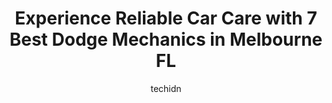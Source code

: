 ---
layout: ampstory
image: https://images.unsplash.com/photo-1594502184342-2e12f877aa73?ixlib=rb-4.0.3&ixid=MnwxMjA3fDB8MHxwaG90by1wYWdlfHx8fGVufDB8fHx8&auto=format&fit=crop&w=640&h=853&q=80
author: techidn
featured: false
description: When it comes to finding reliable automotive experts in Melbourne FL, USA, look no further than the 7 best Dodge Mechanic in the area. With their exceptional skills and dedication to providi
title: Experience Reliable Car Care with 7 Best Dodge Mechanics in Melbourne FL
cover:
   title: Experience Reliable Car Care with 7 Best Dodge Mechanics in Melbourne FL
   subtitle: Rickpate
   background: https://images.unsplash.com/photo-1594502184342-2e12f877aa73?ixlib=rb-4.0.3&ixid=MnwxMjA3fDB8MHxwaG90by1wYWdlfHx8fGVufDB8fHx8&auto=format&fit=crop&w=640&h=853&q=80

pages: 
 - layout: thirds
   top: <h1>#1 Kendall Automotive Center</h1>
   bottom: "<p>Heres a 5-star review for Kendall Automotive-I recently took my wifes 2014 Toyota Camry to Kendall Automotive for some much-needed maintenance and repairs, and I couldn</p>"
   background: https://www.knot35.com/toplist/wp-content/uploads/2023/06/best-dodge-mechanic-1-in-melbourne-fl-1685831742.jpeg
   backgroundblur: true
 - layout: thirds
   top: <h1>#2 Assured Auto Works - Auto Repair Service for Honda, Acura, Toyota, Subaru and Lexus Vehicles in Melbourne FL</h1>
   bottom: "<p>4451 Enterprise Ct Suite N, Melbourne, FL 32934, United States</p>"
   background: https://www.knot35.com/toplist/wp-content/uploads/2023/06/best-dodge-mechanic-2-in-melbourne-fl-1685831743.jpeg
   cta:
      link: https://www.knot35.com/toplist/experience-reliable-car-care-with-7-best-dodge-mechanics-in-melbourne-fl/
      text: Experience Reliable Car Care with 7 Best Dodge Mechanics in Melbourne FL
 - layout: thirds
   top: <h1>#3 Farlow Automotive</h1>
   bottom: "<p>500 S Wickham Rd, Melbourne, FL 32904, United States</p>"
   background: https://www.knot35.com/toplist/wp-content/uploads/2023/06/best-dodge-mechanic-3-in-melbourne-fl-1685831743.jpeg
   cta:
      link: https://www.knot35.com/toplist/experience-reliable-car-care-with-7-best-dodge-mechanics-in-melbourne-fl/
      text: Experience Reliable Car Care with 7 Best Dodge Mechanics in Melbourne FL
 - layout: thirds
   top: <h1>#4 Steve and Sons Auto Repair</h1>
   bottom: "<p>1402 Cypress Ave, Melbourne, FL 32935, United States</p>"
   background: https://images.unsplash.com/photo-1534312527009-56c7016453e6?ixlib=rb-4.0.3&ixid=MnwxMjA3fDB8MHxwaG90by1wYWdlfHx8fGVufDB8fHx8&auto=format&fit=crop&w=640&h=853&q=80
   cta:
      link: https://www.knot35.com/toplist/experience-reliable-car-care-with-7-best-dodge-mechanics-in-melbourne-fl/
      text: Experience Reliable Car Care with 7 Best Dodge Mechanics in Melbourne FL
 - layout: thirds
   top: <h1>#5 Robs Euro Werks</h1>
   bottom: "<p>855 S Wickham Rd, West Melbourne, FL 32904, United States</p>"
   background: https://images.unsplash.com/photo-1608501821300-4f99e58bba77?ixlib=rb-4.0.3&ixid=MnwxMjA3fDB8MHxwaG90by1wYWdlfHx8fGVufDB8fHx8&auto=format&fit=crop&w=640&h=853&q=80
   cta:
      link: https://www.knot35.com/toplist/experience-reliable-car-care-with-7-best-dodge-mechanics-in-melbourne-fl/
      text: Experience Reliable Car Care with 7 Best Dodge Mechanics in Melbourne FL
 - layout: thirds
   top: <h1>#6 RCI Jeep and 4X4</h1>
   bottom: "<p>771 Washburn Rd, Melbourne, FL 32934, United States</p>"
   background: https://images.unsplash.com/photo-1561679660-d00ee1e0dc8e?ixlib=rb-4.0.3&ixid=MnwxMjA3fDB8MHxwaG90by1wYWdlfHx8fGVufDB8fHx8&auto=format&fit=crop&w=640&h=853&q=80
   cta:
      link: https://www.knot35.com/toplist/experience-reliable-car-care-with-7-best-dodge-mechanics-in-melbourne-fl/
      text: Experience Reliable Car Care with 7 Best Dodge Mechanics in Melbourne FL
 - layout: thirds
   top: <h1>#7 Foreign Car Clinic</h1>
   bottom: "<p>2101 Aurora Rd, Melbourne, FL 32935, United States</p>"
   background: https://images.unsplash.com/photo-1533998839656-76f5e4b2bccb?ixlib=rb-4.0.3&ixid=MnwxMjA3fDB8MHxwaG90by1wYWdlfHx8fGVufDB8fHx8&auto=format&fit=crop&w=640&h=853&q=80
   cta:
      link: https://www.knot35.com/toplist/experience-reliable-car-care-with-7-best-dodge-mechanics-in-melbourne-fl/
      text: Experience Reliable Car Care with 7 Best Dodge Mechanics in Melbourne FL
 - layout: thirds
   middle: Continue reading...
   background: https://images.unsplash.com/photo-1522441815192-d9f04eb0615c?ixlib=rb-4.0.3&ixid=MnwxMjA3fDB8MHxwaG90by1wYWdlfHx8fGVufDB8fHx8&auto=format&fit=crop&w=640&h=853&q=80
   cta:
      link: https://www.knot35.com/toplist/experience-reliable-car-care-with-7-best-dodge-mechanics-in-melbourne-fl/
      text: Experience Reliable Car Care with 7 Best Dodge Mechanics in Melbourne FL
      
---